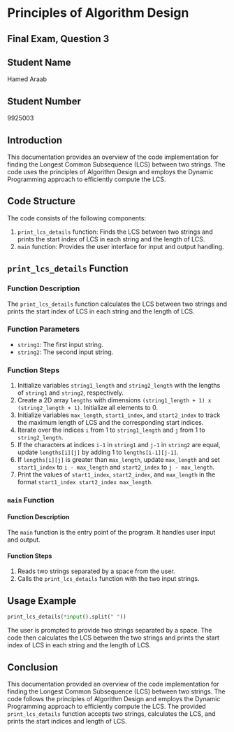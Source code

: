 # Principles of Algorithm Design

## Final Exam, Question 3

## Student Name

Hamed Araab

## Student Number

9925003

## Introduction

This documentation provides an overview of the code implementation for finding the Longest Common Subsequence (LCS) between two strings. The code uses the principles of Algorithm Design and employs the Dynamic Programming approach to efficiently compute the LCS.

## Code Structure

The code consists of the following components:

1. `print_lcs_details` function: Finds the LCS between two strings and prints the start index of LCS in each string and the length of LCS.
2. `main` function: Provides the user interface for input and output handling.

## `print_lcs_details` Function

### Function Description

The `print_lcs_details` function calculates the LCS between two strings and prints the start index of LCS in each string and the length of LCS.

### Function Parameters

- `string1`: The first input string.
- `string2`: The second input string.

### Function Steps

1. Initialize variables `string1_length` and `string2_length` with the lengths of `string1` and `string2`, respectively.
2. Create a 2D array `lengths` with dimensions `(string1_length + 1) x (string2_length + 1)`. Initialize all elements to 0.
3. Initialize variables `max_length`, `start1_index`, and `start2_index` to track the maximum length of LCS and the corresponding start indices.
4. Iterate over the indices `i` from 1 to `string1_length` and `j` from 1 to `string2_length`.
5. If the characters at indices `i-1` in `string1` and `j-1` in `string2` are equal, update `lengths[i][j]` by adding 1 to `lengths[i-1][j-1]`.
6. If `lengths[i][j]` is greater than `max_length`, update `max_length` and set `start1_index` to `i - max_length` and `start2_index` to `j - max_length`.
7. Print the values of `start1_index`, `start2_index`, and `max_length` in the format `start1_index start2_index max_length`.

### `main` Function

#### Function Description

The `main` function is the entry point of the program. It handles user input and output.

#### Function Steps

1. Reads two strings separated by a space from the user.
2. Calls the `print_lcs_details` function with the two input strings.

## Usage Example

```python
print_lcs_details(*input().split(" "))
```

The user is prompted to provide two strings separated by a space. The code then calculates the LCS between the two strings and prints the start index of LCS in each string and the length of LCS.

## Conclusion

This documentation provided an overview of the code implementation for finding the Longest Common Subsequence (LCS) between two strings. The code follows the principles of Algorithm Design and employs the Dynamic Programming approach to efficiently compute the LCS. The provided `print_lcs_details` function accepts two strings, calculates the LCS, and prints the start indices and length of LCS.
